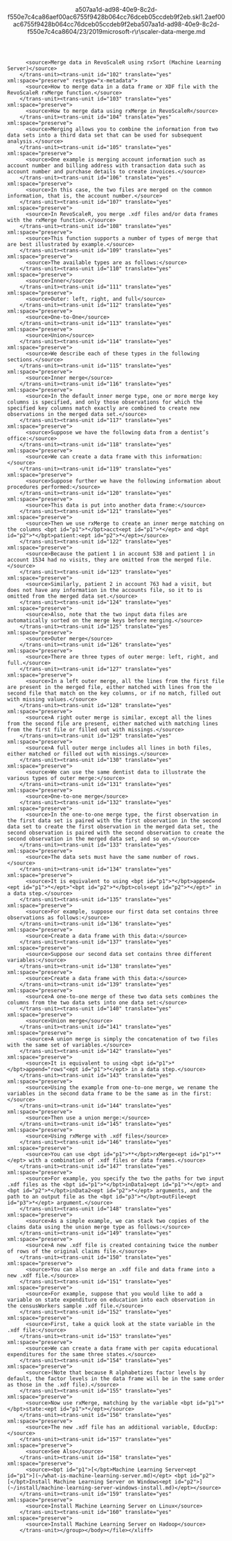 <?xml version="1.0"?><xliff version="1.2" xmlns="urn:oasis:names:tc:xliff:document:1.2" xmlns:xsi="http://www.w3.org/2001/XMLSchema-instance" xsi:schemaLocation="urn:oasis:names:tc:xliff:document:1.2 xliff-core-1.2-transitional.xsd"><file datatype="xml" original="scaler-data-merge.md" source-language="en-US" target-language="en-US"><header><tool tool-id="mdxliff" tool-name="mdxliff" tool-version="1.0-1931010" tool-company="Microsoft" /><xliffext:skl_file_name xmlns:xliffext="urn:microsoft:content:schema:xliffextensions">a507aa1d-ad98-40e9-8c2d-f550e7c4ca86aef00ac6755f9428b064cc76dceb05ccdeb9f2eb.skl</xliffext:skl_file_name><xliffext:version xmlns:xliffext="urn:microsoft:content:schema:xliffextensions">1.2</xliffext:version><xliffext:ms.openlocfilehash xmlns:xliffext="urn:microsoft:content:schema:xliffextensions">aef00ac6755f9428b064cc76dceb05ccdeb9f2eb</xliffext:ms.openlocfilehash><xliffext:ms.sourcegitcommit xmlns:xliffext="urn:microsoft:content:schema:xliffextensions">a507aa1d-ad98-40e9-8c2d-f550e7c4ca86</xliffext:ms.sourcegitcommit><xliffext:ms.lasthandoff xmlns:xliffext="urn:microsoft:content:schema:xliffextensions">04/23/2019</xliffext:ms.lasthandoff><xliffext:ms.openlocfilepath xmlns:xliffext="urn:microsoft:content:schema:xliffextensions">microsoft-r\r\scaler-data-merge.md</xliffext:ms.openlocfilepath></header><body><group id="content" extype="content"><trans-unit id="101" translate="yes" xml:space="preserve" restype="x-metadata">
          <source>Merge data in RevoScaleR using rxSort (Machine Learning Server)</source>
        </trans-unit><trans-unit id="102" translate="yes" xml:space="preserve" restype="x-metadata">
          <source>How to merge data in a data frame or XDF file with the RevoScaleR rxMerge function.</source>
        </trans-unit><trans-unit id="103" translate="yes" xml:space="preserve">
          <source>How to merge data using rxMerge in RevoScaleR</source>
        </trans-unit><trans-unit id="104" translate="yes" xml:space="preserve">
          <source>Merging allows you to combine the information from two data sets into a third data set that can be used for subsequent analysis.</source>
        </trans-unit><trans-unit id="105" translate="yes" xml:space="preserve">
          <source>One example is merging account information such as account number and billing address with transaction data such as account number and purchase details to create invoices.</source>
        </trans-unit><trans-unit id="106" translate="yes" xml:space="preserve">
          <source>In this case, the two files are merged on the common information, that is, the account number.</source>
        </trans-unit><trans-unit id="107" translate="yes" xml:space="preserve">
          <source>In RevoScaleR, you merge .xdf files and/or data frames with the rxMerge function.</source>
        </trans-unit><trans-unit id="108" translate="yes" xml:space="preserve">
          <source>This function supports a number of types of merge that are best illustrated by example.</source>
        </trans-unit><trans-unit id="109" translate="yes" xml:space="preserve">
          <source>The available types are as follows:</source>
        </trans-unit><trans-unit id="110" translate="yes" xml:space="preserve">
          <source>Inner</source>
        </trans-unit><trans-unit id="111" translate="yes" xml:space="preserve">
          <source>Outer: left, right, and full</source>
        </trans-unit><trans-unit id="112" translate="yes" xml:space="preserve">
          <source>One-to-One</source>
        </trans-unit><trans-unit id="113" translate="yes" xml:space="preserve">
          <source>Union</source>
        </trans-unit><trans-unit id="114" translate="yes" xml:space="preserve">
          <source>We describe each of these types in the following sections.</source>
        </trans-unit><trans-unit id="115" translate="yes" xml:space="preserve">
          <source>Inner merge</source>
        </trans-unit><trans-unit id="116" translate="yes" xml:space="preserve">
          <source>In the default inner merge type, one or more merge key columns is specified, and only those observations for which the specified key columns match exactly are combined to create new observations in the merged data set.</source>
        </trans-unit><trans-unit id="117" translate="yes" xml:space="preserve">
          <source>Suppose we have the following data from a dentist’s office:</source>
        </trans-unit><trans-unit id="118" translate="yes" xml:space="preserve">
          <source>We can create a data frame with this information:</source>
        </trans-unit><trans-unit id="119" translate="yes" xml:space="preserve">
          <source>Suppose further we have the following information about procedures performed:</source>
        </trans-unit><trans-unit id="120" translate="yes" xml:space="preserve">
          <source>This data is put into another data frame:</source>
        </trans-unit><trans-unit id="121" translate="yes" xml:space="preserve">
          <source>Then we use rxMerge to create an inner merge matching on the columns <bpt id="p1">*</bpt>acct<ept id="p1">*</ept> and <bpt id="p2">*</bpt>patient:<ept id="p2">*</ept></source>
        </trans-unit><trans-unit id="122" translate="yes" xml:space="preserve">
          <source>Because the patient 1 in account 538 and patient 1 in account 1534 had no visits, they are omitted from the merged file.</source>
        </trans-unit><trans-unit id="123" translate="yes" xml:space="preserve">
          <source>Similarly, patient 2 in account 763 had a visit, but does not have any information in the accounts file, so it to is omitted from the merged data set.</source>
        </trans-unit><trans-unit id="124" translate="yes" xml:space="preserve">
          <source>Also, note that the two input data files are automatically sorted on the merge keys before merging.</source>
        </trans-unit><trans-unit id="125" translate="yes" xml:space="preserve">
          <source>Outer merge</source>
        </trans-unit><trans-unit id="126" translate="yes" xml:space="preserve">
          <source>There are three types of outer merge: left, right, and full.</source>
        </trans-unit><trans-unit id="127" translate="yes" xml:space="preserve">
          <source>In a left outer merge, all the lines from the first file are present in the merged file, either matched with lines from the second file that match on the key columns, or if no match, filled out with missing values.</source>
        </trans-unit><trans-unit id="128" translate="yes" xml:space="preserve">
          <source>A right outer merge is similar, except all the lines from the second file are present, either matched with matching lines from the first file or filled out with missings.</source>
        </trans-unit><trans-unit id="129" translate="yes" xml:space="preserve">
          <source>A full outer merge includes all lines in both files, either matched or filled out with missings.</source>
        </trans-unit><trans-unit id="130" translate="yes" xml:space="preserve">
          <source>We can use the same dentist data to illustrate the various types of outer merge:</source>
        </trans-unit><trans-unit id="131" translate="yes" xml:space="preserve">
          <source>One-to-one merge</source>
        </trans-unit><trans-unit id="132" translate="yes" xml:space="preserve">
          <source>In the one-to-one merge type, the first observation in the first data set is paired with the first observation in the second data set to create the first observation in the merged data set, the second observation is paired with the second observation to create the second observation in the merged data set, and so on.</source>
        </trans-unit><trans-unit id="133" translate="yes" xml:space="preserve">
          <source>The data sets must have the same number of rows.</source>
        </trans-unit><trans-unit id="134" translate="yes" xml:space="preserve">
          <source>It is equivalent to using <bpt id="p1">*</bpt>append=<ept id="p1">*</ept>"<bpt id="p2">*</bpt>cols<ept id="p2">*</ept>" in a data step.</source>
        </trans-unit><trans-unit id="135" translate="yes" xml:space="preserve">
          <source>For example, suppose our first data set contains three observations as follows:</source>
        </trans-unit><trans-unit id="136" translate="yes" xml:space="preserve">
          <source>Create a data frame with this data:</source>
        </trans-unit><trans-unit id="137" translate="yes" xml:space="preserve">
          <source>Suppose our second data set contains three different variables:</source>
        </trans-unit><trans-unit id="138" translate="yes" xml:space="preserve">
          <source>Create a data frame with this data:</source>
        </trans-unit><trans-unit id="139" translate="yes" xml:space="preserve">
          <source>A one-to-one merge of these two data sets combines the columns from the two data sets into one data set:</source>
        </trans-unit><trans-unit id="140" translate="yes" xml:space="preserve">
          <source>Union merge</source>
        </trans-unit><trans-unit id="141" translate="yes" xml:space="preserve">
          <source>A union merge is simply the concatenation of two files with the same set of variables.</source>
        </trans-unit><trans-unit id="142" translate="yes" xml:space="preserve">
          <source>It is equivalent to using <bpt id="p1">*</bpt>append="rows"<ept id="p1">*</ept> in a data step.</source>
        </trans-unit><trans-unit id="143" translate="yes" xml:space="preserve">
          <source>Using the example from one-to-one merge, we rename the variables in the second data frame to be the same as in the first:</source>
        </trans-unit><trans-unit id="144" translate="yes" xml:space="preserve">
          <source>Then use a union merge:</source>
        </trans-unit><trans-unit id="145" translate="yes" xml:space="preserve">
          <source>Using rxMerge with .xdf files</source>
        </trans-unit><trans-unit id="146" translate="yes" xml:space="preserve">
          <source>You can use <bpt id="p1">**</bpt>rxMerge<ept id="p1">**</ept> with a combination of .xdf files or data frames.</source>
        </trans-unit><trans-unit id="147" translate="yes" xml:space="preserve">
          <source>For example, you specify the two the paths for two input .xdf files as the <bpt id="p1">*</bpt>inData1<ept id="p1">*</ept> and <bpt id="p2">*</bpt>inData2<ept id="p2">*</ept> arguments, and the path to an output file as the <bpt id="p3">*</bpt>outFile<ept id="p3">*</ept> argument.</source>
        </trans-unit><trans-unit id="148" translate="yes" xml:space="preserve">
          <source>As a simple example, we can stack two copies of the claims data using the union merge type as follows:</source>
        </trans-unit><trans-unit id="149" translate="yes" xml:space="preserve">
          <source>A new .xdf file is created containing twice the number of rows of the original claims file.</source>
        </trans-unit><trans-unit id="150" translate="yes" xml:space="preserve">
          <source>You can also merge an .xdf file and data frame into a new .xdf file.</source>
        </trans-unit><trans-unit id="151" translate="yes" xml:space="preserve">
          <source>For example, suppose that you would like to add a variable on state expenditure on education into each observation in the censusWorkers sample .xdf file.</source>
        </trans-unit><trans-unit id="152" translate="yes" xml:space="preserve">
          <source>First, take a quick look at the state variable in the .xdf file:</source>
        </trans-unit><trans-unit id="153" translate="yes" xml:space="preserve">
          <source>We can create a data frame with per capita educational expenditures for the same three states.</source>
        </trans-unit><trans-unit id="154" translate="yes" xml:space="preserve">
          <source>(Note that because R alphabetizes factor levels by default, the factor levels in the data frame will be in the same order as those in the .xdf file).</source>
        </trans-unit><trans-unit id="155" translate="yes" xml:space="preserve">
          <source>Now use rxMerge, matching by the variable <bpt id="p1">*</bpt>state:<ept id="p1">*</ept></source>
        </trans-unit><trans-unit id="156" translate="yes" xml:space="preserve">
          <source>The new .xdf file has an additional variable, EducExp:</source>
        </trans-unit><trans-unit id="157" translate="yes" xml:space="preserve">
          <source>See Also</source>
        </trans-unit><trans-unit id="158" translate="yes" xml:space="preserve">
          <source><bpt id="p1">[</bpt>Machine Learning Server<ept id="p1">](~/what-is-machine-learning-server.md)</ept> <bpt id="p2">[</bpt>Install Machine Learning Server on Windows<ept id="p2">](~/install/machine-learning-server-windows-install.md)</ept></source>
        </trans-unit><trans-unit id="159" translate="yes" xml:space="preserve">
          <source>Install Machine Learning Server on Linux</source>
        </trans-unit><trans-unit id="160" translate="yes" xml:space="preserve">
          <source>Install Machine Learning Server on Hadoop</source>
        </trans-unit></group></body></file></xliff>